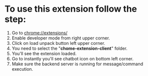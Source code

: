 # To use this extension follow the step:

1. Go to [chrome://extensions/](chrome://extensions/)
2. Enable developer mode from right upper corner.
3. Click on load unpack button left upper corner.
4. You need to select the "**chome-extension-client**" folder.
5. You'll see the extension loaded.
6. Go to instantly you'll see chatbot icon on bottom left corner.
7. Make sure the backend server is running for message/command execution.
